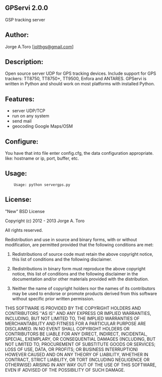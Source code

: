 ## GPServi 2.0.0

GSP tracking server


## Author: 

Jorge A.Toro [jolthgs@gmail.com]


## Description:

Open source server UDP for GPS tracking devices. Include support for GPS trackers: TT8750, TT8750+, TT9500, Enfora and ANTARES.
GPServi is written in Python and should work on most platforms with installed Python.


## Features:

- server UDP/TCP
- run on any system
- send mail 
- geocoding Google Maps/OSM


## Configure:

You have that into file enter config.cfg, the data configuration appropriate.
like: hostname or ip, port, buffer, etc.


## Usage:
```
    Usage: python servergps.py 
```

## License:

"New" BSD License

Copyright (c) 2012 - 2013 Jorge A. Toro

All rights reserved.

Redistribution and use in source and binary forms, with or without
modification, are permitted provided that the following conditions
are met:

1. Redistributions of source code must retain the above copyright
   notice, this list of conditions and the following disclaimer.

2. Redistributions in binary form must reproduce the above copyright
   notice, this list of conditions and the following disclaimer in the
   documentation and/or other materials provided with the distribution.

3. Neither the name of copyright holders nor the names of its
   contributors may be used to endorse or promote products derived
   from this software without specific prior written permission.

THIS SOFTWARE IS PROVIDED BY THE COPYRIGHT HOLDERS AND CONTRIBUTORS
''AS IS'' AND ANY EXPRESS OR IMPLIED WARRANTIES, INCLUDING, BUT NOT LIMITED
TO, THE IMPLIED WARRANTIES OF MERCHANTABILITY AND FITNESS FOR A PARTICULAR
PURPOSE ARE DISCLAIMED.  IN NO EVENT SHALL COPYRIGHT HOLDERS OR CONTRIBUTORS
BE LIABLE FOR ANY DIRECT, INDIRECT, INCIDENTAL, SPECIAL, EXEMPLARY, OR
CONSEQUENTIAL DAMAGES (INCLUDING, BUT NOT LIMITED TO, PROCUREMENT OF
SUBSTITUTE GOODS OR SERVICES; LOSS OF USE, DATA, OR PROFITS; OR BUSINESS
INTERRUPTION) HOWEVER CAUSED AND ON ANY THEORY OF LIABILITY, WHETHER IN
CONTRACT, STRICT LIABILITY, OR TORT (INCLUDING NEGLIGENCE OR OTHERWISE)
ARISING IN ANY WAY OUT OF THE USE OF THIS SOFTWARE, EVEN IF ADVISED OF THE
POSSIBILITY OF SUCH DAMAGE.

